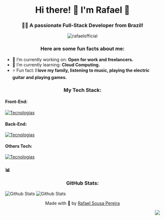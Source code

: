 <h1 align="center">Hi there! 👋 I'm Rafael 🚀</h1>
<h3 align="center">👨‍💻 A passionate Full-Stack Developer from Brazil!</h3>

<p align="center"> <img src="https://komarev.com/ghpvc/?username=rafaelofficial22&label=Profile%20views&color=0e75b6&style=flat" alt="rafaelofficial" /></p>

### <p align="center">**Here are some fun facts about me:**</p>

- 🔭 I’m currently working on: **Open for work and freelancers.**
- 🌱 I’m currently learning: **Cloud Computing.**
- ⚡  Fun fact: **I love my family, listening to music, playing the electric guitar and playing games.**

### <p align="center">My Tech Stack:</p>

#### Front-End:
[![Tecnologias](https://skills.thijs.gg/icons?i=html,css,js,react,figma,styledcomponents,bootstrap)](https://skills.thijs.gg)<br /> 

#### Back-End:
[![Tecnologias](https://skills.thijs.gg/icons?i=java,spring,nodejs,mysql,postgresql,sqlite,mongo)](https://skills.thijs.gg)

#### Others Tech:
[![Tecnologias](https://skills.thijs.gg/icons?i=git,github,docker,aws,heroku,netlify,vercel)](https://skills.thijs.gg)

### 📊 <p align="center">GitHub Stats:</p>
![Github Stats](https://github-readme-stats.vercel.app/api/top-langs/?username=rafaelsousapereira&theme=gotham&hide_border=true&include_all_commits=true&count_private=false&layout=compact) ![Github Stats](https://github-readme-stats.vercel.app/api?username=rafaelsousapereira&theme=gotham&hide_border=true)
<p align="center">Made with 💜 by <a href="https://github.com/rafaelsousapereira"</a>Rafael Sousa Pereira</p>
<p align="right"> <img src="https://img.shields.io/badge/Made%20with-Markdown-1f425f.svg"></p>
